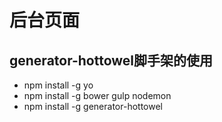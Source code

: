 # 后台页面
## generator-hottowel脚手架的使用
- npm install -g yo
- npm install -g bower gulp nodemon
- npm install -g generator-hottowel

#
